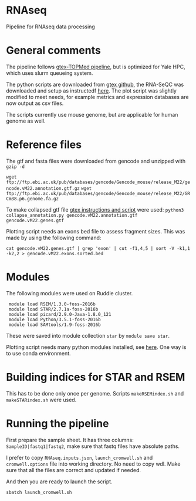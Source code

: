 # RNAseq
Pipeline for RNAseq data processing

# General comments
The pipeline follows [gtex-TOPMed pipeline](https://github.com/broadinstitute/gtex-pipeline/blob/master/TOPMed_RNAseq_pipeline.md), but is optimized for Yale HPC, which uses slurm queueing system.

The python scripts are downloaded from [gtex github](https://github.com/broadinstitute/gtex-pipeline/tree/master/rnaseq/src), the RNA-SeQC was downloaded and setup as instructedf [here](https://github.com/broadinstitute/rnaseqc). The plot script was slightly modified to meet needs, for example metrics and expression databases are now output as csv files. 

The scripts currently use mouse genome, but are applicable for human genome as well.

# Reference files

The gtf and fasta files were downloaded from gencode and unzipped with `gzip -d`

`wget ftp://ftp.ebi.ac.uk/pub/databases/gencode/Gencode_mouse/release_M22/gencode.vM22.annotation.gtf.gz`
`wget ftp://ftp.ebi.ac.uk/pub/databases/gencode/Gencode_mouse/release_M22/GRCm38.p6.genome.fa.gz`

To make collapsed gtf file [gtex instructions and script](https://github.com/broadinstitute/gtex-pipeline/tree/master/gene_model) were used: `python3 collapse_annotation.py gencode.vM22.annotation.gtf gencode.vM22.genes.gtf`

Plotting script needs an exons bed file to assess fragment sizes. This was made by using the following command:
```
cat gencode.vM22.genes.gtf | grep 'exon' | cut -f1,4,5 | sort -V -k1,1 -k2,2 > gencode.vM22.exons.sorted.bed
```


# Modules

The following modules were used on Ruddle cluster.
```
 module load RSEM/1.3.0-foss-2016b
 module load STAR/2.7.1a-foss-2016b
 module load picard/2.9.0-Java-1.8.0_121
 module load Python/3.5.1-foss-2016b
 module load SAMtools/1.9-foss-2016b
```
These were saved into module collection `star` by `module save star`.

Plotting script needs many python modules installed, see [here](https://github.com/broadinstitute/rnaseqc/tree/master/python). One way is to use conda environment.

# Building indices for STAR and RSEM

This has to be done only once per genome.
Scripts `makeRSEMindex.sh` and `makeSTARindex.sh` were used.

# Running the pipeline

First prepare the sample sheet. It has three columns: `SampleID|fastq1|fastq2`, make sure that fastq files have absolute paths.

I prefer to copy `RNAseq.inputs.json`, `launch_cromwell.sh` and `cromwell.options` file into working directory. No need to copy wdl. Make sure that all the files are correct and updated if needed.

And then you are ready to launch the script.

`sbatch launch_cromwell.sh`


